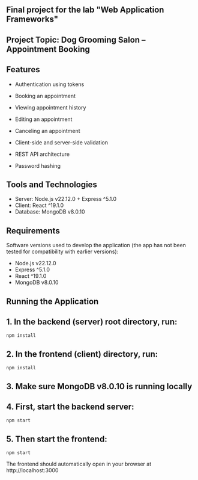 ## Final project for the lab "Web Application Frameworks"

## Project Topic: Dog Grooming Salon – Appointment Booking

## Features

- Authentication using tokens

- Booking an appointment

- Viewing appointment history

- Editing an appointment

- Canceling an appointment

- Client-side and server-side validation

- REST API architecture

- Password hashing



## Tools and Technologies
- Server: Node.js v22.12.0 + Express ^5.1.0
- Client: React ^19.1.0
- Database: MongoDB v8.0.10

## Requirements
Software versions used to develop the application (the app has not been tested for compatibility with earlier versions):
- Node.js v22.12.0
- Express ^5.1.0
- React ^19.1.0
- MongoDB v8.0.10

## Running the Application
## 1. In the backend (server) root directory, run:
	npm install
## 2. In the frontend (client) directory, run:
	npm install
## 3. Make sure MongoDB v8.0.10 is running locally
## 4. First, start the backend server:
	npm start
## 5. Then start the frontend:
	npm start
The frontend should automatically open in your browser at http://localhost:3000
